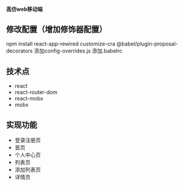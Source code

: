 #### 高仿web移动端

## 修改配置（增加修饰器配置）
npm install react-app-rewired customize-cra @babel/plugin-proposal-decorators
添加config-overrides.js
添加.babelrc

## 技术点

* react
* react-router-dom
* react-mobx
* mobx

## 实现功能
* 登录注册页
* 首页
* 个人中心页
* 列表页
* 添加列表页
* 详情页